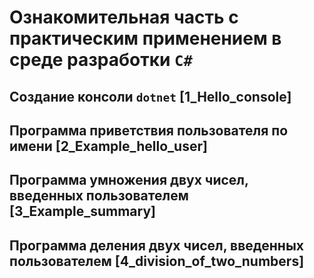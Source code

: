 # Ознакомительная часть с практическим применением в среде разработки `C#`

## Создание консоли `dotnet` [1_Hello_console]

## Программа приветствия пользователя по имени [2_Example_hello_user]

## Программа умножения двух чисел, введенных пользователем [3_Example_summary]

## Программа деления двух чисел, введенных пользователем [4_division_of_two_numbers]